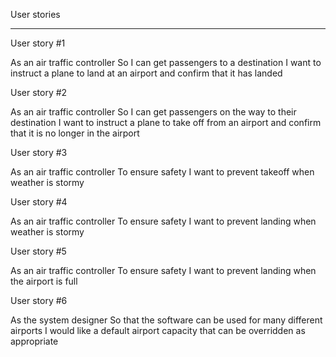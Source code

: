 User stories
_____________



 User story #1
 
 As an air traffic controller 
 So I can get passengers to a destination 
 I want to instruct a plane to land at an airport and confirm that it has landed 
 
 User story #2
 
 As an air traffic controller 
 So I can get passengers on the way to their destination 
 I want to instruct a plane to take off from an airport and confirm that it is no longer in the airport
 
 User story #3
 
 As an air traffic controller 
 To ensure safety 
 I want to prevent takeoff when weather is stormy 
 
 User story #4
 
 As an air traffic controller 
 To ensure safety 
 I want to prevent landing when weather is stormy 
 
 User story #5
 
 As an air traffic controller 
 To ensure safety 
 I want to prevent landing when the airport is full 
 
 User story #6
 
 As the system designer
 So that the software can be used for many different airports
 I would like a default airport capacity that can be overridden as appropriate
